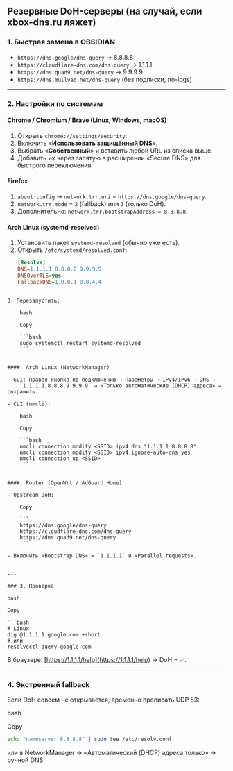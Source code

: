 

##  Резервные DoH-серверы (на случай, если xbox-dns.ru ляжет)

### 1. Быстрая замена в OBSIDIAN
- `https://dns.google/dns-query` → 8.8.8.8
- `https://cloudflare-dns.com/dns-query` → 1.1.1.1
- `https://dns.quad9.net/dns-query` → 9.9.9.9
- `https://dns.mullvad.net/dns-query` (без подписки, no-logs)

---

### 2. Настройки по системам

####  Chrome / Chromium / Brave (Linux, Windows, macOS)
1. Открыть `chrome://settings/security`.
2. Включить «**Использовать защищённый DNS**».
3. Выбрать «**Собственный**» и вставить любой URL из списка выше.
4. Добавить их через запятую в расширении «Secure DNS» для быстрого переключения.

####  Firefox
1. `about:config` → `network.trr.uri` = `https://dns.google/dns-query`.
2. `network.trr.mode` = `2` (fallback) или `3` (только DoH).
3. Дополнительно: `network.trr.bootstrapAddress = 8.8.8.8`.

####  Arch Linux (systemd-resolved)
1. Установить пакет `systemd-resolved` (обычно уже есть).
2. Открыть `/etc/systemd/resolved.conf`:
   ```ini
   [Resolve]
   DNS=1.1.1.1 8.8.8.8 9.9.9.9
   DNSOverTLS=yes
   FallbackDNS=1.0.0.1 8.8.4.4
```

3. Перезапустить:
    
    bash
    
    Copy
    
    ```bash
    sudo systemctl restart systemd-resolved
    ```
    

####  Arch Linux (NetworkManager)

- GUI: Правая кнопка по подключению → Параметры → IPv4/IPv6 → DNS →  
    `1.1.1.1,8.8.8.9.9.9.9` → «Только автоматические (DHCP) адреса» → сохранить.
    
- CLI (nmcli):
    
    bash
    
    Copy
    
    ```bash
    nmcli connection modify <SSID> ipv4.dns "1.1.1.1 8.8.8.8"
    nmcli connection modify <SSID> ipv4.ignore-auto-dns yes
    nmcli connection up <SSID>
    ```
    

####  Router (OpenWrt / AdGuard Home)

- Upstream DoH:
    
    Copy
    
    ```
    https://dns.google/dns-query
    https://cloudflare-dns.com/dns-query
    https://dns.quad9.net/dns-query
    ```
    
- Включить «Bootstrap DNS» = `1.1.1.1` и «Parallel requests».
    

---

### 3. Проверка

bash

Copy

```bash
# Linux
dig @1.1.1.1 google.com +short
# или
resolvectl query google.com
```

В браузере: [https://1.1.1.1/help](https://1.1.1.1/help) → DoH = ✅.

---

### 4. Экстренный fallback

Если DoH совсем не открывается, временно прописать UDP 53:

bash

Copy

```bash
echo "nameserver 8.8.8.8" | sudo tee /etc/resolv.conf
```

или в NetworkManager → «Автоматический (DHCP) адреса только» → ручной DNS.